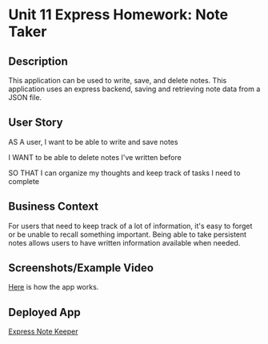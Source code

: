 # Unit 11 Express Homework: Note Taker

## Description

This application can be used to write, save, and delete notes. This application uses an express backend, saving and retrieving note data from a JSON file.

## User Story

AS A user, I want to be able to write and save notes

I WANT to be able to delete notes I've written before

SO THAT I can organize my thoughts and keep track of tasks I need to complete

## Business Context

For users that need to keep track of a lot of information, it's easy to forget or be unable to recall something important. Being able to take persistent notes allows users to have written information available when needed.

## Screenshots/Example Video

[Here](https://youtu.be/XJeJY3Bc7Ls) is how the app works.

## Deployed App

[Express Note Keeper](https://expressnotekeeper.herokuapp.com/)
